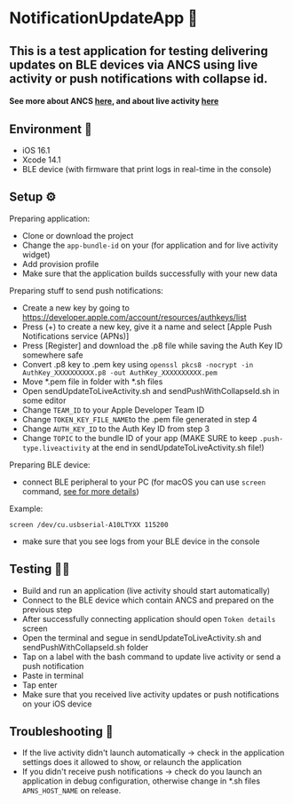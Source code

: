 # NotificationUpdateApp 📱
## This is a test application for testing delivering updates on BLE devices via ANCS using live activity or push notifications with collapse id. 
#### See more about ANCS [here](https://developer.apple.com/library/archive/documentation/CoreBluetooth/Reference/AppleNotificationCenterServiceSpecification/Specification/Specification.html), and about live activity [here](https://developer.apple.com/documentation/activitykit)

## Environment 🔨
- iOS 16.1
- Xcode 14.1
- BLE device (with firmware that print logs in real-time in the console)

## Setup ⚙️
Preparing application:
- Clone or download the project
- Change the ```app-bundle-id``` on your (for application and for live activity widget)
- Add provision profile
- Make sure that the application builds successfully with your new data

Preparing stuff to send push notifications:
- Create a new key by going to https://developer.apple.com/account/resources/authkeys/list
- Press (+) to create a new key, give it a name and select [Apple Push Notifications service (APNs)]
- Press [Register] and download the .p8 file while saving the Auth Key ID somewhere safe
- Convert .p8 key to .pem key using ```openssl pkcs8 -nocrypt -in AuthKey_XXXXXXXXXX.p8 -out AuthKey_XXXXXXXXXX.pem```
- Move *.pem file in folder with *.sh files
- Open sendUpdateToLiveActivity.sh and sendPushWithCollapseId.sh in some editor
- Change ```TEAM_ID``` to your Apple Developer Team ID
- Change ```TOKEN_KEY_FILE_NAME```to the .pem file generated in step 4
- Change ```AUTH_KEY_ID``` to the Auth Key ID from step 3
- Change ```TOPIC``` to the bundle ID of your app (MAKE SURE to keep ```.push-type.liveactivity``` at the end in sendUpdateToLiveActivity.sh file!)

Preparing BLE device:
- connect BLE peripheral to your PC (for macOS you can use ```screen``` command, [see for more details](https://pbxbook.com/other/mac-tty.html))

Example: 
```
screen /dev/cu.usbserial-A10LTYXX 115200
```
- make sure that you see logs from your BLE device in the console

## Testing 👨‍💻
- Build and run an application (live activity should start automatically)
- Connect to the BLE device which contain ANCS and prepared on the previous step
- After successfully connecting application should open ```Token details``` screen
- Open the terminal and segue in sendUpdateToLiveActivity.sh and sendPushWithCollapseId.sh folder
- Tap on a label with the bash command to update live activity or send a push notification
- Paste in terminal
- Tap enter
- Make sure that you received live activity updates or push notifications on your iOS device

## Troubleshooting 🐛
- If the live activity didn't launch automatically -> check in the application settings does it allowed to show, or relaunch the application
- If you didn't receive push notifications -> check do you launch an application in debug configuration, otherwise change in *.sh files ```APNS_HOST_NAME``` on release.
